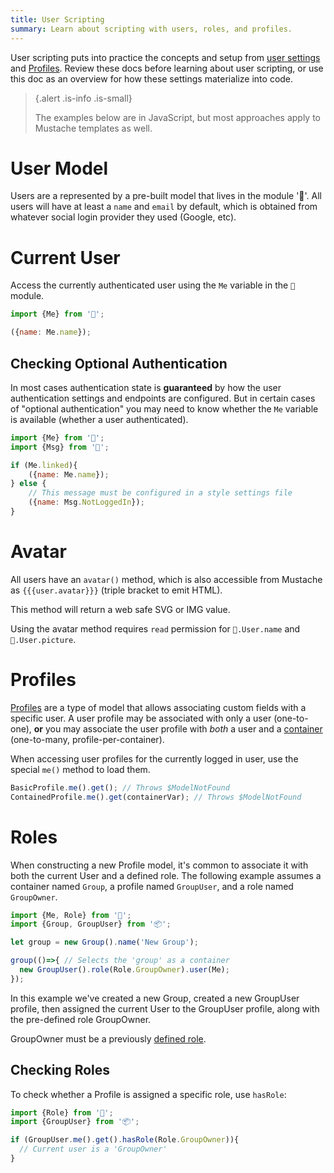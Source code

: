 ```yaml
---
title: User Scripting
summary: Learn about scripting with users, roles, and profiles.
---
```


User scripting puts into practice the concepts and setup from
[user settings](/🗄/Article/users/settings.md) and
[Profiles](/🗄/Article/users/profiles.md).
Review these docs before learning about user scripting, or use this doc as an overview
for how these settings materialize into code.

> {.alert .is-info .is-small}
>
> The examples below are in JavaScript, but most approaches apply to Mustache templates as well.

# User Model

Users are a represented by a pre-built model that lives in the module '👤'.
All users will have at least a `name` and `email` by default,
which is obtained from whatever social login provider they used (Google, etc).
       
# Current User
 
Access the currently authenticated user using the `Me` variable in the `👤` module.
 
```javascript
import {Me} from '👤';

({name: Me.name});
``` 

## Checking Optional Authentication

In most cases authentication state is **guaranteed** by how the user authentication
settings and endpoints are configured.
But in certain cases of "optional authentication"
you may need to know whether the `Me` variable is available (whether a user authenticated).
        
```javascript
import {Me} from '👤';
import {Msg} from '🎨';

if (Me.linked){
    ({name: Me.name});
} else {
    // This message must be configured in a style settings file
    ({name: Msg.NotLoggedIn});
}
```

# Avatar

All users have an `avatar()` method, which is also accessible 
from Mustache as `{{{user.avatar}}}` (triple bracket to emit HTML).

This method will return a web safe SVG or IMG value.

Using the avatar method requires `read` permission for `👤.User.name` and `👤.User.picture`.

# Profiles

[Profiles](/🗄/Article/users/profiles.md)
are a type of model that allows associating custom fields with a specific user.
A user profile may be associated with only a user (one-to-one),
**or** you may associate the user profile with _both_ a user and a
[container](/🗄/Article/models/containers.md) (one-to-many, profile-per-container).
        
When accessing user profiles for the currently logged in user,
use the special `me()` method to load them.
       
```javascript
BasicProfile.me().get(); // Throws $ModelNotFound
ContainedProfile.me().get(containerVar); // Throws $ModelNotFound
```

# Roles

When constructing a new Profile model, it's common to associate it with both the current User and a defined role.
The following example assumes a container named `Group`, a profile named `GroupUser`, and a role named `GroupOwner`.

```javascript
import {Me, Role} from '👤';
import {Group, GroupUser} from '📦';

let group = new Group().name('New Group');

group(()=>{ // Selects the 'group' as a container
  new GroupUser().role(Role.GroupOwner).user(Me);
});
```

In this example we've created a new Group, created a new GroupUser profile, 
then assigned the current User to the GroupUser profile, along with the pre-defined role GroupOwner.

GroupOwner must be a previously [defined role](/🗄/Article/users/roles.md).

## Checking Roles

To check whether a Profile is assigned a specific role, use `hasRole`:

```javascript
import {Role} from '👤';
import {GroupUser} from '📦';

if (GroupUser.me().get().hasRole(Role.GroupOwner)){
  // Current user is a 'GroupOwner'
}
```